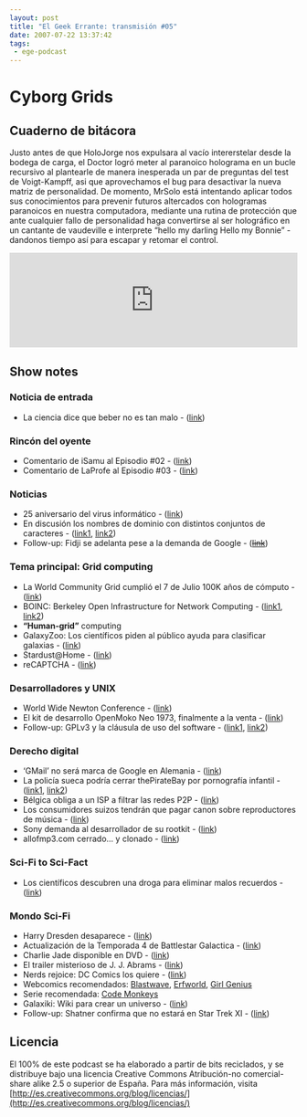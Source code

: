 ```yaml
---
layout: post
title: "El Geek Errante: transmisión #05"
date: 2007-07-22 13:37:42
tags:
 - ege-podcast
---
```


# Cyborg Grids

## Cuaderno de bitácora
Justo antes de que HoloJorge nos expulsara al vacío intererstelar desde la bodega de carga, el Doctor logró meter al paranoico holograma en un bucle recursivo al plantearle de manera inesperada un par de preguntas del test de Voigt-Kampff, asi que aprovechamos el bug para desactivar la nueva matriz de personalidad. De momento, MrSolo está intentando aplicar todos sus conocimientos para prevenir futuros altercados con hologramas paranoicos en nuestra computadora, mediante una rutina de protección que ante cualquier fallo de personalidad haga convertirse al ser holográfico en un cantante de vaudeville e interprete “hello my darling Hello my Bonnie” - dandonos tiempo así para escapar y retomar el control.

<iframe width="100%" height="166" scrolling="no" frameborder="no" src="https://w.soundcloud.com/player/?url=https%3A//api.soundcloud.com/tracks/303033391&amp;color=ff5500&amp;auto_play=false&amp;hide_related=false&amp;show_comments=true&amp;show_user=true&amp;show_reposts=false"></iframe>

## Show notes

### Noticia de entrada
- La ciencia dice que beber no es tan malo - ([link](http://www.abc.net.au/news/2007-07-10/drinking-may-not-be-so-bad-say-scientists/95000))

### Rincón del oyente
- Comentario de iSamu al Episodio #02 - ([link](http://web.archive.org/web/20071208130754/http://elgeekerrante.com/podcast-ep02/#comments))
- Comentario de LaProfe al Episodio #03 - ([link](http://web.archive.org/web/20071104014319/http://elgeekerrante.com/podcast-ep03/#comments))

### Noticias
- 25 aniversario del virus informático - ([link](http://web.archive.org/web/20071104123428/http://www.kriptopolis.org/25-aniversario-del-primer-virus-informatico))
- En discusión los nombres de dominio con distintos conjuntos de caracteres - ([link1](http://web.archive.org/web/20070704160901/http://news.yahoo.com/s/pcworld/20070701/tc_pcworld/133627), [link2](http://www.elmundo.es/navegante/2007/04/13/tecnologia/1176478476.html))
- Follow-up: Fidji se adelanta pese a la demanda de Google - (~~[link]()~~)

### Tema principal: Grid computing
- La World Community Grid cumplió el 7 de Julio 100K años de cómputo - ([link](ttps://www.worldcommunitygrid.org/forums/wcg/viewthread?thread=15172))
- BOINC: Berkeley Open Infrastructure for Network Computing - ([link1](http://web.archive.org/web/20070827130137/http://boinc-wiki.ath.cx/index.php?title=Catalog_of_BOINC_Powered_Projects), [link2](https://boinc.berkeley.edu/projects.php))
- **“Human-grid”** computing
- GalaxyZoo: Los científicos piden al público ayuda para clasificar galaxias - ([link](https://www.galaxyzoo.org/))
- Stardust@Home - ([link](http://stardustathome.ssl.berkeley.edu/))
- reCAPTCHA - ([link](https://en.wikipedia.org/wiki/ReCAPTCHA))

### Desarrolladores y UNIX
- World Wide Newton Conference - ([link](http://web.archive.org/web/20070715144742/http://blogs.sun.com/oz/entry/world_wide_newton_conference))
- El kit de desarrollo OpenMoko Neo 1973, finalmente a la venta - ([link](https://www.engadget.com/2007/07/09/openmoko-neo-1973-and-advanced-dev-kit-finally-for-sale/))
- Follow-up: GPLv3 y la cláusula de uso del software - ([link1](http://web.archive.org/web/20070715232538/http://blogs.sun.com/alvaro/?), [link2](https://linux.slashdot.org/story/07/07/13/2123235/linux-creator-calls-gplv3-authors-hypocrites))

### Derecho digital
- ‘GMail’ no será marca de Google en Alemania - ([link](http://www.elmundo.es/navegante/2007/07/05/tecnologia/1183629800.html))
- La policía sueca podría cerrar thePirateBay por pornografía infantil - ([link1](http://www.zeropaid.com/news/8888/swedish_police_to_shut_down_the_pirate_bay/), [link2](https://torrentfreak.com/the-pirate-bay-interview-video/))
- Bélgica obliga a un ISP a filtrar las redes P2P - ([link](http://www.interiuris.com/blog/?p=347))
- Los consumidores suizos tendrán que pagar canon sobre reproductores de música - ([link](https://www.engadget.com/2007/07/11/swiss-consumers-facing-tax-on-digital-audio-players/))
- Sony demanda al desarrollador de su rootkit - ([link](https://yro.slashdot.org/story/07/07/12/1256258/sony-sues-rootkit-maker))
- allofmp3.com cerrado… y clonado - ([link](http://web.archive.org/web/20071111023615/http://www.circobit.com/2007/07/04/cierran-allofmp3com-abre-mp3sparkscom/))

### Sci-Fi to Sci-Fact
- Los científicos descubren una droga para eliminar malos recuerdos - ([link](http://www.telegraph.co.uk/news/science/science-news/3298988/Scientists-find-drug-to-banish-bad-memories.html))

### Mondo Sci-Fi
- Harry Dresden desaparece - ([link](http://www.sliceofscifi.com/2007/07/11/harry-dresden-magically-disappears/))
- Actualización de la Temporada 4 de Battlestar Galactica - ([link](http://www.sliceofscifi.com/2007/07/11/spoilerific-galactica-season-four-update/))
- Charlie Jade disponible en DVD - ([link](http://www.sliceofscifi.com/2007/07/11/charlie-jade-now-available-on-dvd/))
- El trailer misterioso de J. J. Abrams - ([link](http://www.sliceofscifi.com/2007/07/09/mysterious-trailer-generates-buzz/))
- Nerds rejoice: DC Comics los quiere - ([link](https://techcrunch.com/2007/07/10/nerds-rejoice-dc-comics-wants-you/))
- Webcomics recomendados: [Blastwave](http://www.blastwave-comic.com/), [Erfworld](http://www.erfworld.com/), [Girl Genius](http://girlgeniusonline.com/comic.php)
- Serie recomendada: [Code Monkeys](http://web.archive.org/web/20070527074017/http://www.g4tv.com/codemonkeys/index.html)
- Galaxiki: Wiki para crear un universo - ([link](http://www.galaxiki.org/))
- Follow-up: Shatner confirma que no estará en Star Trek XI - ([link](http://www.sliceofscifi.com/2007/07/11/bill-confirms-his-omission-from-trek-film/))

## Licencia
El 100% de este podcast se ha elaborado a partir de bits reciclados, y se distribuye bajo una licencia Creative Commons Atribución-no comercial-share alike 2.5 o superior de España. Para más información, visita [http://es.creativecommons.org/blog/licencias/](http://es.creativecommons.org/blog/licencias/)

